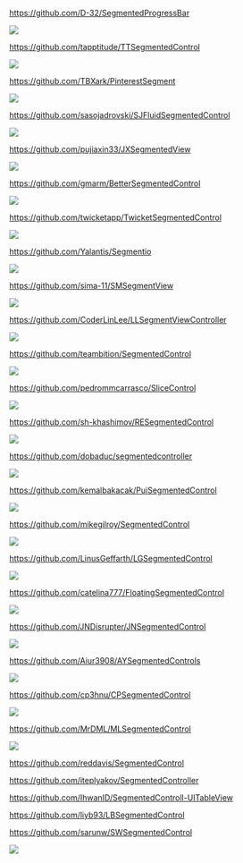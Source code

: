 https://github.com/D-32/SegmentedProgressBar

![](https://github.com/D-32/SegmentedProgressBar/raw/master/screenshot.png)

https://github.com/tapptitude/TTSegmentedControl

![](https://github.com/tapptitude/TTSegmentedControl/raw/master/Resources/TTSegmentedControl.gif)

https://github.com/TBXark/PinterestSegment

![](https://github.com/TBXark/PinterestSegment/raw/master/Example/demo.gif)

https://github.com/sasojadrovski/SJFluidSegmentedControl

![](https://raw.githubusercontent.com/sasojadrovski/SJFluidSegmentedControl/master/Screenshots/sample.gif)

https://github.com/pujiaxin33/JXSegmentedView

![](https://github.com/pujiaxin33/JXExampleImages/raw/master/JXSegmentedView/Indicator/LineFixedWidth.gif)

https://github.com/gmarm/BetterSegmentedControl

![](https://github.com/gmarm/BetterSegmentedControl/raw/master/demo.gif)

https://github.com/twicketapp/TwicketSegmentedControl

![](https://cloud.githubusercontent.com/assets/7887319/18714404/e77e7588-8015-11e6-939b-25f187a8b4d0.gif)

https://github.com/Yalantis/Segmentio

![](https://github.com/Yalantis/Segmentio/raw/master/Assets/animation.gif)

https://github.com/sima-11/SMSegmentView

![](https://github.com/sima-11/SMSegmentView/raw/master/Screenshots/example_1.png)

https://github.com/CoderLinLee/LLSegmentViewController

![](https://github.com/CoderLinLee/LLSegmentViewController/raw/master/Screenshot/detail/personCenter.gif)

https://github.com/teambition/SegmentedControl

![](https://github.com/teambition/SegmentedControl/raw/master/Gif/SegmentedControlExample.gif)

https://github.com/pedrommcarrasco/SliceControl

![](https://github.com/pedrommcarrasco/SliceControl/raw/master/logo.gif?raw=true%20alt=)

https://github.com/sh-khashimov/RESegmentedControl

![](https://github.com/sh-khashimov/RESegmentedControl/raw/master/Images/demo.gif)

https://github.com/dobaduc/segmentedcontroller

![](https://github.com/dobaduc/segmentedcontroller/raw/master/SegmentedController/images/SegmentedController.gif)

https://github.com/kemalbakacak/PuiSegmentedControl

![](https://github.com/kemalbakacak/PuiSegmentedControl/raw/develop/DemoScreenshot.png)

https://github.com/mikegilroy/SegmentedControl

![](https://raw.githubusercontent.com/mikegilroy/SegmentedControl/master/segmented-control-demo.gif)

https://github.com/LinusGeffarth/LGSegmentedControl

![](https://github.com/LinusGeffarth/LGSegmentedControl/raw/master/screenshots/ss4.jpeg)

https://github.com/catelina777/FloatingSegmentedControl

![](https://github.com/catelina777/FloatingSegmentedControl/raw/master/Images/light-mode_example.png)

https://github.com/JNDisrupter/JNSegmentedControl

![](https://github.com/JNDisrupter/JNSegmentedControl/raw/master/Images/TextOnly.gif)

https://github.com/Aiur3908/AYSegmentedControls

![](https://github.com/Aiur3908/AYSegmentedControls/raw/master/README/Image/Demo.gif)

https://github.com/cp3hnu/CPSegmentedControl

![](https://github.com/cp3hnu/CPSegmentedControl/raw/master/demo.png)

https://github.com/MrDML/MLSegmentedControl

![](https://github.com/MrDML/MLSegmentedControl/raw/master/MLSegmentedControl.gif)

https://github.com/reddavis/SegmentedControl

https://github.com/iteplyakov/SegmentedController

https://github.com/IhwanID/SegmentedControll-UITableView

https://github.com/liyb93/LBSegmentedControl

https://github.com/sarunw/SWSegmentedControl

![](https://cloud.githubusercontent.com/assets/795368/12671575/2345a69a-c6a3-11e5-94f6-e8cd9e7c0be9.gif)
